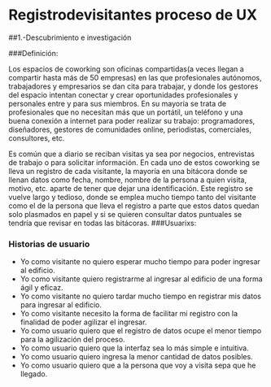 # Registrodevisitantes proceso de UX

##1.-Descubrimiento e investigación

###Definición:

Los espacios de coworking son oficinas compartidas(a veces llegan a compartir hasta más de 50 empresas)   en las que profesionales autónomos, trabajadores y empresarios se dan cita para trabajar, y donde los gestores del espacio intentan conectar y crear oportunidades profesionales y personales entre y para sus miembros. En su mayoría se trata de profesionales que no necesitan más que un portátil, un teléfono y una buena conexión a internet para poder realizar su trabajo: programadores, diseñadores, gestores de comunidades online, periodistas, comerciales, consultores, etc.

Es común que a diario se reciban visitas ya sea por negocios, entrevistas de trabajo o para solicitar información. En cada uno de estos coworking se lleva un registro de cada visitante, la mayoría en una bitácora donde se llenan datos como fecha, nombre, nombre de la persona a quien visita, motivo, etc. aparte de tener que dejar una identificación.  Este  registro se vuelve largo y tedioso, donde se emplea          mucho tiempo tanto del visitante como el de la persona que lleva el registro a parte que estos datos quedan solo plasmados en papel y si se quieren consultar datos puntuales se tendría que revisar en todas las bitácoras.
###Usuarixs:


### Historias de usuario

* Yo como visitante no quiero esperar mucho tiempo para poder ingresar al edificio.
* Yo como visitante quiero registrarme al ingresar al edificio de una forma ágil y eficaz.
* Yo como visitante no quiero tardar mucho tiempo en registrar mis datos para ingresar al edificio.
* Yo como visitante necesito la forma de facilitar mi registro con la finalidad de poder agilizar el ingresar.
* Yo como usuario quiero que el registro de datos ocupe el menor tiempo para la agilización del proceso.
* Yo como usuario quiero que la interfaz sea lo más simple e intuitiva. 
* Yo como usuario quiero ingresa la menor cantidad de datos posibles.
* Yo como usuario quiero que a la persona que voy a visita sepa que he llegado. 
